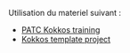 Utilisation du materiel suivant :

- [PATC Kokkos training](https://github.com/pkestene/patc_kokkos)
- [Kokkos template project](https://github.com/pkestene/kokkos-proj-tmpl)
